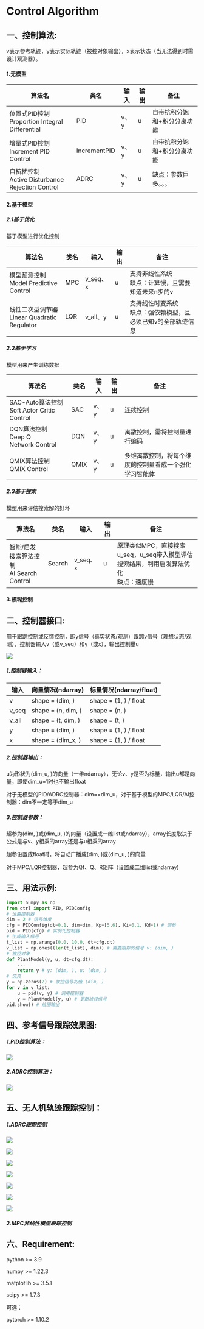 # Control Algorithm

## 一、控制算法:

v表示参考轨迹，y表示实际轨迹（被控对象输出），x表示状态（当无法得到时需设计观测器）。

#### 1.无模型

| 算法名                                               | 类名         | 输入 | 输出 | 备注                        |
| ---------------------------------------------------- | ------------ | ---- | ---- | --------------------------- |
| 位置式PID控制<br />Proportion Integral Differential  | PID          | v、y | u    | 自带抗积分饱和+积分分离功能 |
| 增量式PID控制<br />Increment PID Control             | IncrementPID | v、y | u    | 自带抗积分饱和+积分分离功能 |
| 自抗扰控制<br />Active Disturbance Rejection Control | ADRC         | v、y | u    | 缺点：参数巨多。。。        |

#### 2.基于模型

##### 2.1基于优化

基于模型进行优化控制

| 算法名                                           | 类名 | 输入     | 输出 | 备注                                                              |
| ------------------------------------------------ | ---- | -------- | ---- | ----------------------------------------------------------------- |
| 模型预测控制<br />Model Predictive Control       | MPC  | v_seq、x | u    | 支持非线性系统<br />缺点：计算慢，且需要知道未来n步的v            |
| 线性二次型调节器<br />Linear Quadratic Regulator | LQR  | v_all、y | u    | 支持线性时变系统<br />缺点：强依赖模型，且必须已知v的全部轨迹信息 |

##### 2.2基于学习

模型用来产生训练数据

| 算法名                                          | 类名 | 输入 | 输出 | 备注                                                   |
| ----------------------------------------------- | ---- | ---- | ---- | ------------------------------------------------------ |
| SAC-Auto算法控制<br />Soft Actor Critic Control | SAC  | v、y | u    | 连续控制                                               |
| DQN算法控制<br />Deep Q Network Control        | DQN  | v、y | u    | 离散控制，需将控制量进行编码                           |
| QMIX算法控制<br />QMIX Control                 | QMIX | v、y | u    | 多维离散控制，将每个维度的控制量看成一个强化学习智能体 |

##### 2.3基于搜索

模型用来评估搜索解的好坏

| 算法名                                       | 类名   | 输入     | 输出 | 备注                                                                                      |
| -------------------------------------------- | ------ | -------- | ---- | ----------------------------------------------------------------------------------------- |
| 智能/启发搜索算法控制<br />AI Search Control | Search | v_seq、x | u    | 原理类似MPC，直接搜索u_seq，u_seq带入模型评估搜索结果，利用启发算法优化<br />缺点：速度慢 |

#### 3.模糊控制


## 二、控制器接口:

用于跟踪控制或反馈控制，即y信号（真实状态/观测）跟踪v信号（理想状态/观测），控制器输入v（或v_seq）和y（或x），输出控制量u

![](图片/Ctrl.png)

##### 1.控制器输入：

| 输入  | 向量情况(ndarray)  | 标量情况(ndarray/float) |
| ----- | ------------------ | ----------------------- |
| v     | shape = (dim, )   | shape = (1, ) / float  |
| v_seq | shape = (n, dim, ) | shape = (n, )           |
| v_all | shape = (t, dim, ) | shape = (t, )           |
| y     | shape = (dim, )    | shape = (1, ) / float  |
| x     | shape = (dim_x, )  | shape = (1, ) / float  |

##### 2.控制器输出：

u为形状为(dim_u, )的向量（一维ndarray），无论v、y是否为标量，输出u都是向量，即使dim_u=1时也不输出float

对于无模型的PID/ADRC控制器：dim==dim_u，对于基于模型的MPC/LQR/AI控制器：dim不一定等于dim_u

##### 3.控制器参数：

超参为(dim, )或(dim_u, )的向量（设置成一维list或ndarray），array长度取决于公式是与v、y相乘的array还是与u相乘的array

超参设置成float时，将自动广播成(dim, )或(dim_u, )的向量

对于MPC/LQR控制器，超参为Qf、Q、R矩阵（设置成二维list或ndarray)

## 三、用法示例:

```python
import numpy as np
from ctrl import PID, PIDConfig
# 设置控制器
dim = 2 # 信号维度
cfg = PIDConfig(dt=0.1, dim=dim, Kp=[5,6], Ki=0.1, Kd=1) # 调参
pid = PID(cfg) # 实例化控制器
# 生成输入信号
t_list = np.arange(0.0, 10.0, dt=cfg.dt)
v_list = np.ones((len(t_list), dim)) # 需要跟踪的信号 v: (dim, )
# 被控对象
def PlantModel(y, u, dt=cfg.dt):
    ...
    return y # y: (dim, ), u: (dim, )
# 仿真
y = np.zeros(2) # 被控信号初值 (dim, )
for v in v_list:
    u = pid(v, y) # 调用控制器
    y = PlantModel(y, u) # 更新被控信号
pid.show() # 绘图输出
```

## 四、参考信号跟踪效果图:

##### 1.PID控制算法：

![](图片/Result0.png)

##### 2.ADRC控制算法：

![](图片/Result1.png)

## 五、无人机轨迹跟踪控制：

##### 1.ADRC跟踪控制

![](图片/ADRC0.png)

![](图片/ADRC1.png)

![](图片/ADRC2.png)

![](图片/ADRC3.png)

![](图片/ADRC4.png)

![](图片/ADRC5.png)

![](图片/ADRC6.png)

##### **2.MPC非线性模型跟踪控制**


## **六、Requirement**:

python >= 3.9

numpy >= 1.22.3

matplotlib >= 3.5.1

scipy >= 1.7.3

可选：

pytorch >= 1.10.2

